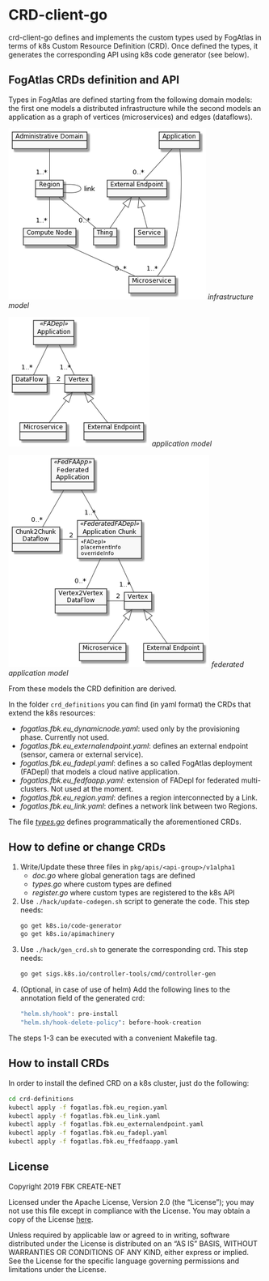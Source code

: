 # CRD-client-go

crd-client-go defines and implements the custom types used by FogAtlas in terms of
k8s Custom Resource Definition (CRD). Once defined the types, it generates the corresponding
API using k8s code generator (see below).

## FogAtlas CRDs definition and API

Types in FogAtlas are defined starting from the following domain models: the first one models
a distributed infrastructure while the second models an application as a graph of vertices (microservices)
and edges (dataflows).

![Infrastructure model](./docs/images/fogatlas-datamodel-infra.png)
*infrastructure model*

![Application model](./docs/images/fogatlas-datamodel-app.png)
*application model*

![Federated application model](./docs/images/fogatlas-datamodel-fedapp.png)
*federated application model*

From these models the CRD definition are derived.

In the folder `crd_definitions` you can find (in yaml format) the CRDs that extend the k8s resources:
* _fogatlas.fbk.eu_dynamicnode.yaml_: used only by the provisioning phase. Currently not used.
* _fogatlas.fbk.eu_externalendpoint.yaml_: defines an external endpoint (sensor, camera or external service).
* _fogatlas.fbk.eu_fadepl.yaml_: defines a so called FogAtlas deployment (FADepl) that models a cloud native application.
* _fogatlas.fbk.eu_fedfaapp.yaml_: extension of FADepl for federated multi-clusters. Not used at the moment.
* _fogatlas.fbk.eu_region.yaml_: defines a region interconnected by a Link.
* _fogatlas.fbk.eu_link.yaml_: defines a network link between two Regions.

The file [_types.go_](pkg/apis/fogatlas/v1alpha1/types.go) defines programmatically the aforementioned CRDs.

## How to define or change CRDs
1. Write/Update these three files in `pkg/apis/<api-group>/v1alpha1`
   * _doc.go_ where global generation tags are defined
   * _types.go_ where custom types are defined
   * _register.go_ where custom types are registered to the k8s API
2. Use `./hack/update-codegen.sh` script to generate the code. This step needs:
   ```sh
   go get k8s.io/code-generator
   go get k8s.io/apimachinery
   ```
3. Use `./hack/gen_crd.sh` to generate the corresponding crd. This step needs:
   ```sh
   go get sigs.k8s.io/controller-tools/cmd/controller-gen
   ```  
4. (Optional, in case of use of helm) Add the following lines to the annotation field of the generated crd:
   ```sh
   "helm.sh/hook": pre-install
   "helm.sh/hook-delete-policy": before-hook-creation
   ```  
The steps 1-3 can be executed with a convenient Makefile tag.

## How to install CRDs

In order to install the defined CRD on a k8s cluster, just do the following:
```sh
cd crd-definitions
kubectl apply -f fogatlas.fbk.eu_region.yaml
kubectl apply -f fogatlas.fbk.eu_link.yaml
kubectl apply -f fogatlas.fbk.eu_externalendpoint.yaml
kubectl apply -f fogatlas.fbk.eu_fadepl.yaml
kubectl apply -f fogatlas.fbk.eu_ffedfaapp.yaml
```

## License

Copyright 2019 FBK CREATE-NET

Licensed under the Apache License, Version 2.0 (the “License”); you may not use this
file except in compliance with the License. You may obtain a copy of the License
[here](http://www.apache.org/licenses/LICENSE-2.0).

Unless required by applicable law or agreed to in writing, software distributed under
the License is distributed on an “AS IS” BASIS, WITHOUT WARRANTIES OR CONDITIONS OF ANY KIND,
either express or implied. See the License for the specific language governing permissions
and limitations under the License.

